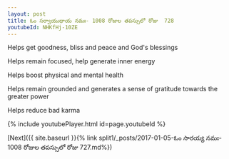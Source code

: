 ```yaml
---
layout: post
title: ఓం సర్వాయుధాయ నమః- 1008 రోజుల తపస్సులో రోజు  728
youtubeId: NHKfHj-10ZE
---
```

 
 
Helps get goodness, bliss and peace and God's blessings
 
Helps remain focused, help generate inner energy 
 
Helps boost physical and mental health 
 
Helps remain grounded and generates a sense of gratitude towards the greater power 
 
Helps reduce bad karma
 
 
 
 


{% include youtubePlayer.html id=page.youtubeId %}
 
[Next]({{ site.baseurl }}{% link  split1/_posts/2017-01-05-ఓం  సారయ్య  నమః- 1008 రోజుల తపస్సులో రోజు  727.md%})
 
